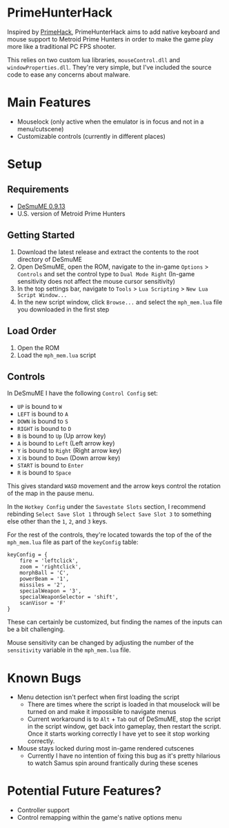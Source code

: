 # PrimeHunterHack
Inspired by [PrimeHack](https://forums.dolphin-emu.org/Thread-fork-primehack-fps-controls-and-more-for-metroid-prime), PrimeHunterHack aims to add native keyboard and mouse support to Metroid Prime Hunters in order to make the game play more like a traditional PC FPS shooter.

This relies on two custom lua libraries, `mouseControl.dll` and `windowProperties.dll`. They're very simple, but I've included the source code to ease any concerns about malware.

# Main Features
- Mouselock (only active when the emulator is in focus and not in a menu/cutscene)
- Customizable controls (currently in different places)

# Setup
## Requirements
- [DeSmuME 0.9.13](https://github.com/TASEmulators/desmume/releases/tag/release_0_9_13)
- U.S. version of Metroid Prime Hunters

## Getting Started
1. Download the latest release and extract the contents to the root directory of DeSmuME
2. Open DeSmuME, open the ROM, navigate to the in-game `Options` > `Controls` and set the control type to `Dual Mode Right` (In-game sensitivity does not affect the mouse cursor sensitivity)
3. In the top settings bar, navigate to `Tools` > `Lua Scripting` > `New Lua Script Window...`
4. In the new script window, click `Browse...` and select the `mph_mem.lua` file you downloaded in the first step

## Load Order
1. Open the ROM
2. Load the `mph_mem.lua` script

## Controls
In DeSmuME I have the following `Control Config` set:
- `UP` is bound to `W`
- `LEFT` is bound to `A`
- `DOWN` is bound to `S`
- `RIGHT` is bound to `D`
- `B` is bound to `Up` (Up arrow key)
- `A` is bound to `Left` (Left arrow key)
- `Y` is bound to `Right` (Right arrow key)
- `X` is bound to `Down` (Down arrow key)
- `START` is bound to `Enter`
- `R` is bound to `Space`

This gives standard `WASD` movement and the arrow keys control the rotation of the map in the pause menu.

In the `Hotkey Config` under the `Savestate Slots` section, I recommend rebinding `Select Save Slot 1` through `Select Save Slot 3` to something else other than the `1`, `2`, and `3` keys.

For the rest of the controls, they're located towards the top of the of the `mph_mem.lua` file as part of the `keyConfig` table: 
```
keyConfig = {
    fire = 'leftclick',
    zoom = 'rightclick',
    morphBall = 'C',
    powerBeam = '1',
    missiles = '2',
    specialWeapon = '3',
    specialWeaponSelector = 'shift',
    scanVisor = 'F'
}
```
These can certainly be customized, but finding the names of the inputs can be a bit challenging.

Mouse sensitivity can be changed by adjusting the number of the `sensitivity` variable in the `mph_mem.lua` file.

# Known Bugs
- Menu detection isn't perfect when first loading the script
    - There are times where the script is loaded in that mouselock will be turned on and make it impossible to navigate menus
    - Current workaround is to `Alt` + `Tab` out of DeSmuME, stop the script in the script window, get back into gameplay, then restart the script. Once it starts working correctly I have yet to see it stop working correctly.
- Mouse stays locked during most in-game rendered cutscenes
    - Currently I have no intention of fixing this bug as it's pretty hilarious to watch Samus spin around frantically during these scenes

# Potential Future Features?
- Controller support
- Control remapping within the game's native options menu